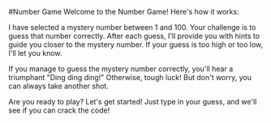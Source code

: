 #Number Game
Welcome to the Number Game! Here's how it works:

I have selected a mystery number between 1 and 100. Your challenge is to guess that number correctly. After each guess, I'll provide you with hints to guide you closer to the mystery number. If your guess is too high or too low, I'll let you know.

If you manage to guess the mystery number correctly, you'll hear a triumphant "Ding ding ding!" Otherwise, tough luck! But don't worry, you can always take another shot.

Are you ready to play? Let's get started! Just type in your guess, and we'll see if you can crack the code!
